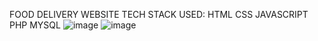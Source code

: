 FOOD DELIVERY WEBSITE 
TECH STACK USED:
HTML
CSS 
JAVASCRIPT
PHP
MYSQL
![image](https://github.com/Shreya-230/fooddeliveryapp/assets/155036107/b4f6feef-dd42-4400-8d21-f7f572776258)
![image](https://github.com/Shreya-230/fooddeliveryapp/assets/155036107/2330ba9e-95bf-4608-8012-d52660d79140)
